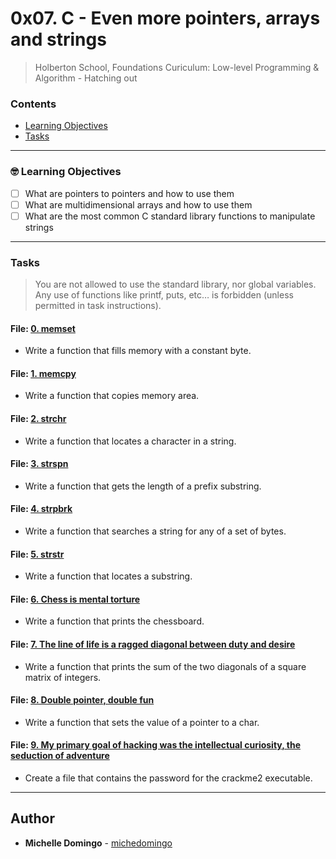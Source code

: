# 0x07. C - Even more pointers, arrays and strings
> Holberton School, Foundations Curiculum: Low-level Programming & Algorithm - Hatching out

### Contents
- [Learning Objectives](https://github.com/michedomingo/holbertonschool-low_level_programming/tree/master/0x07-pointers_arrays_strings/#pointers2)
- [Tasks](https://github.com/michedomingo/holbertonschool-low_level_programming/tree/master/0x07-pointers_arrays_strings/#tasks)
___
<a name="pointers2"></a>

### 🤓 Learning Objectives
- [ ] What are pointers to pointers and how to use them
- [ ] What are multidimensional arrays and how to use them
- [ ] What are the most common C standard library functions to manipulate strings

---
<a name="tasks"></a>
### Tasks
> You are not allowed to use the standard library, nor global variables. Any use of functions like printf, puts, etc… is forbidden (unless permitted in task instructions).

#### File: [0. memset](./0-memset.c)
* Write a function that fills memory with a constant byte.


#### File: [1. memcpy](./1-memcpy.c)
* Write a function that copies memory area.


#### File: [2. strchr](./2-strchr.c)
* Write a function that locates a character in a string.


#### File: [3. strspn](./3-strspn.c)
* Write a function that gets the length of a prefix substring.


#### File: [4. strpbrk](./4-strpbrk.c)
* Write a function that searches a string for any of a set of bytes.


#### File: [5. strstr](./5-strstr.c)
* Write a function that locates a substring.


#### File: [6. Chess is mental torture](./7-print_chessboard.c)
* Write a function that prints the chessboard.


#### File: [7. The line of life is a ragged diagonal between duty and desire](./8-print_diagsums.c)
* Write a function that prints the sum of the two diagonals of a square matrix of integers.


#### File: [8. Double pointer, double fun](./9-set_string.c)
* Write a function that sets the value of a pointer to a char.


#### File: [9. My primary goal of hacking was the intellectual curiosity, the seduction of adventure](./101-crackme_password)
* Create a file that contains the password for the crackme2  executable.

---

## Author
* **Michelle Domingo** - [michedomingo](https://github.com/michedomingo)